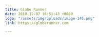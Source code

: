 ```yaml
---
title: Globe Runner
date: 2018-12-07 16:51:43 +0000
logo: "/assets/img/uploads/image-146.png"
link: https://globerunner.com

---
```

